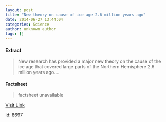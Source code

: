 ```yaml
---
layout: post
title: "New theory on cause of ice age 2.6 million years ago"
date: 2014-06-27 13:44:04
categories: Science
author: unknown author
tags: []
---
```



#### Extract
>New research has provided a major new theory on the cause of the ice age that covered large parts of the Northern Hemisphere 2.6 million years ago....

#### Factsheet
>factsheet unavailable

[Visit Link](http://feeds.sciencedaily.com/~r/sciencedaily/~3/sH_xwZ2gDQc/140627094404.htm)

id:    8697


